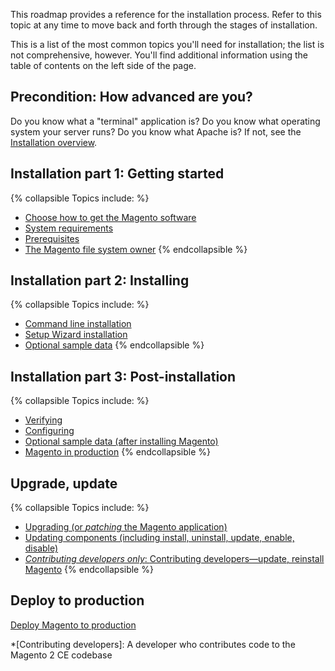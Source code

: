 <div markdown="1">

This roadmap provides a reference for the installation process. Refer to this topic at any time to move back and forth through the stages of installation.

This is a list of the most common topics you'll need for installation; the list is not comprehensive, however. You'll find additional information using the table of contents on the left side of the page.

## Precondition: How advanced are you?

Do you know what a "terminal" application is? Do you know what operating system your server runs? Do you know what Apache is? If not, see the <a href="{{page.baseurl}}/install-gde/bk-install-guide.html">Installation overview</a>.

## Installation part 1: Getting started
{% collapsible Topics include: %}

*	[Choose how to get the Magento software]({{page.baseurl}}/install-gde/bk-install-guide.html)
*	<a href="{{page.baseurl}}/install-gde/system-requirements.html">System requirements</a>
*	<a href="{{page.baseurl}}/install-gde/prereq/prereq-overview.html">Prerequisites</a>
*	<a href="{{page.baseurl}}/install-gde/prereq/file-sys-perms-over.html">The Magento file system owner</a>
{% endcollapsible %}

## Installation part 2: Installing
{% collapsible Topics include: %}

*	<a href="{{page.baseurl}}/install-gde/install/cli/install-cli.html">Command line installation</a>
*	<a href="{{page.baseurl}}/install-gde/install/web/install-web.html">Setup Wizard installation</a>
*	<a href="{{page.baseurl}}/install-gde/install/web/install-web-sample-data.html">Optional sample data</a>
{% endcollapsible %}

## Installation part 3: Post-installation
{% collapsible Topics include: %}

*	<a href="{{page.baseurl}}/install-gde/install/verify.html">Verifying</a>
*	<a href="{{page.baseurl}}/install-gde/install/post-install-config.html">Configuring</a>
*	<a href="{{page.baseurl}}/install-gde/install/sample-data-after-magento.html">Optional sample data (after installing Magento)</a>
*	[Magento in production]({{page.baseurl}}/howdoi/deploy/deploy-to-prod.html)
{% endcollapsible %}

## Upgrade, update
{% collapsible Topics include: %}

*	<a href="{{page.baseurl}}/comp-mgr/bk-compman-upgrade-guide.html">Upgrading (or *patching* the Magento application)
*	<a href="{{page.baseurl}}/comp-mgr/bk-compman-upgrade-guide.html">Updating components (including install, uninstall, update, enable, disable)
*	*Contributing developers only*: <a href="{{page.baseurl}}/install-gde/install/cli/dev_options.html">Contributing developers&mdash;update, reinstall Magento</a>
{% endcollapsible %}

## Deploy to production
<a href="{{page.baseurl}}/howdoi/deploy/deploy-to-prod.html">Deploy Magento to production</a>

*[Contributing developers]: A developer who contributes code to the Magento 2 CE codebase
